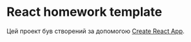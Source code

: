 # React homework template

Цей проект був створений за допомогою
[Create React App](https://github.com/facebook/create-react-app). 